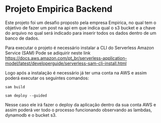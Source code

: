 
# Projeto Empirica Backend

Este projeto foi um desafio proposto pela empresa Empirica, no qual tem o objetivo de fazer um post na api em que indica qual o s3 bucket e a chave do arquivo no qual será indicado para inserir todos os dados dentro de um banco de dados.

Para executar o projeto é necessário instalar a CLI do Serverless Amazon Service (SAM)
Pode se adiquirir neste link https://docs.aws.amazon.com/pt_br/serverless-application-model/latest/developerguide/serverless-sam-cli-install.html

Logo após a instalação é necessário já ter uma conta na AWS e assim poderá executar os seguintes comandos:

`sam build`

`sam deploy --guided`

Nesse caso ele irá fazer o deploy da aplicação dentro da sua conta AWS e assim poderá ver todo o processo funcionando observando as lambdas, dynamodb e o bucket s3.


